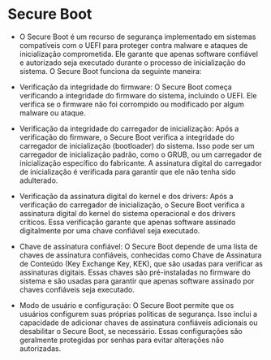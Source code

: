  # Secure Boot

* O Secure Boot é um recurso de segurança implementado em sistemas compatíveis com o UEFI para proteger contra malware e ataques de inicialização comprometida. Ele garante que apenas software confiável e autorizado seja executado durante o processo de inicialização do sistema. O Secure Boot funciona da seguinte maneira:

* Verificação da integridade do firmware: O Secure Boot começa verificando a integridade do firmware do sistema, incluindo o UEFI. Ele verifica se o firmware não foi corrompido ou modificado por algum malware ou ataque.

* Verificação da integridade do carregador de inicialização: Após a verificação do firmware, o Secure Boot verifica a integridade do carregador de inicialização (bootloader) do sistema. Isso pode ser um carregador de inicialização padrão, como o GRUB, ou um carregador de inicialização específico do fabricante. A assinatura digital do carregador de inicialização é verificada para garantir que ele não tenha sido adulterado.

* Verificação da assinatura digital do kernel e dos drivers: Após a verificação do carregador de inicialização, o Secure Boot verifica a assinatura digital do kernel do sistema operacional e dos drivers críticos. Essa verificação garante que apenas software assinado digitalmente por uma chave confiável seja executado.

* Chave de assinatura confiável: O Secure Boot depende de uma lista de chaves de assinatura confiáveis, conhecidas como Chave de Assinatura de Conteúdo (Key Exchange Key, KEK), que são usadas para verificar as assinaturas digitais. Essas chaves são pré-instaladas no firmware do sistema e são usadas para garantir que apenas software assinado por chaves confiáveis seja executado.

* Modo de usuário e configuração: O Secure Boot permite que os usuários configurem suas próprias políticas de segurança. Isso inclui a capacidade de adicionar chaves de assinatura confiáveis adicionais ou desabilitar o Secure Boot, se necessário. Essas configurações são geralmente protegidas por senhas para evitar alterações não autorizadas.